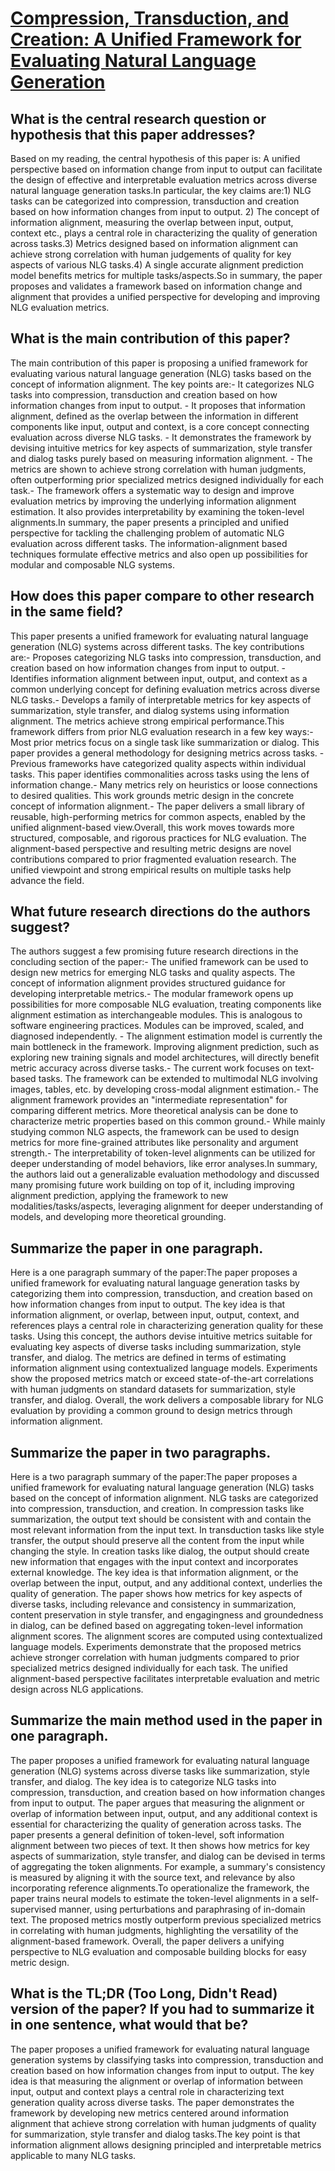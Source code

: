 # [Compression, Transduction, and Creation: A Unified Framework for   Evaluating Natural Language Generation](https://arxiv.org/abs/2109.06379)

## What is the central research question or hypothesis that this paper addresses?

 Based on my reading, the central hypothesis of this paper is: A unified perspective based on information change from input to output can facilitate the design of effective and interpretable evaluation metrics across diverse natural language generation tasks.In particular, the key claims are:1) NLG tasks can be categorized into compression, transduction and creation based on how information changes from input to output. 2) The concept of information alignment, measuring the overlap between input, output, context etc., plays a central role in characterizing the quality of generation across tasks.3) Metrics designed based on information alignment can achieve strong correlation with human judgements of quality for key aspects of various NLG tasks.4) A single accurate alignment prediction model benefits metrics for multiple tasks/aspects.So in summary, the paper proposes and validates a framework based on information change and alignment that provides a unified perspective for developing and improving NLG evaluation metrics.


## What is the main contribution of this paper?

 The main contribution of this paper is proposing a unified framework for evaluating various natural language generation (NLG) tasks based on the concept of information alignment. The key points are:- It categorizes NLG tasks into compression, transduction and creation based on how information changes from input to output. - It proposes that information alignment, defined as the overlap between the information in different components like input, output and context, is a core concept connecting evaluation across diverse NLG tasks. - It demonstrates the framework by devising intuitive metrics for key aspects of summarization, style transfer and dialog tasks purely based on measuring information alignment. - The metrics are shown to achieve strong correlation with human judgments, often outperforming prior specialized metrics designed individually for each task.- The framework offers a systematic way to design and improve evaluation metrics by improving the underlying information alignment estimation. It also provides interpretability by examining the token-level alignments.In summary, the paper presents a principled and unified perspective for tackling the challenging problem of automatic NLG evaluation across different tasks. The information-alignment based techniques formulate effective metrics and also open up possibilities for modular and composable NLG systems.


## How does this paper compare to other research in the same field?

 This paper presents a unified framework for evaluating natural language generation (NLG) systems across different tasks. The key contributions are:- Proposes categorizing NLG tasks into compression, transduction, and creation based on how information changes from input to output. - Identifies information alignment between input, output, and context as a common underlying concept for defining evaluation metrics across diverse NLG tasks.- Develops a family of interpretable metrics for key aspects of summarization, style transfer, and dialog systems using information alignment. The metrics achieve strong empirical performance.This framework differs from prior NLG evaluation research in a few key ways:- Most prior metrics focus on a single task like summarization or dialog. This paper provides a general methodology for designing metrics across tasks. - Previous frameworks have categorized quality aspects within individual tasks. This paper identifies commonalities across tasks using the lens of information change.- Many metrics rely on heuristics or loose connections to desired qualities. This work grounds metric design in the concrete concept of information alignment.- The paper delivers a small library of reusable, high-performing metrics for common aspects, enabled by the unified alignment-based view.Overall, this work moves towards more structured, composable, and rigorous practices for NLG evaluation. The alignment-based perspective and resulting metric designs are novel contributions compared to prior fragmented evaluation research. The unified viewpoint and strong empirical results on multiple tasks help advance the field.


## What future research directions do the authors suggest?

 The authors suggest a few promising future research directions in the concluding section of the paper:- The unified framework can be used to design new metrics for emerging NLG tasks and quality aspects. The concept of information alignment provides structured guidance for developing interpretable metrics.- The modular framework opens up possibilities for more composable NLG evaluation, treating components like alignment estimation as interchangeable modules. This is analogous to software engineering practices. Modules can be improved, scaled, and diagnosed independently. - The alignment estimation model is currently the main bottleneck in the framework. Improving alignment prediction, such as exploring new training signals and model architectures, will directly benefit metric accuracy across diverse tasks.- The current work focuses on text-based tasks. The framework can be extended to multimodal NLG involving images, tables, etc. by developing cross-modal alignment estimation.- The alignment framework provides an "intermediate representation" for comparing different metrics. More theoretical analysis can be done to characterize metric properties based on this common ground.- While mainly studying common NLG aspects, the framework can be used to design metrics for more fine-grained attributes like personality and argument strength.- The interpretability of token-level alignments can be utilized for deeper understanding of model behaviors, like error analyses.In summary, the authors laid out a generalizable evaluation methodology and discussed many promising future work building on top of it, including improving alignment prediction, applying the framework to new modalities/tasks/aspects, leveraging alignment for deeper understanding of models, and developing more theoretical grounding.


## Summarize the paper in one paragraph.

 Here is a one paragraph summary of the paper:The paper proposes a unified framework for evaluating natural language generation tasks by categorizing them into compression, transduction, and creation based on how information changes from input to output. The key idea is that information alignment, or overlap, between input, output, context, and references plays a central role in characterizing generation quality for these tasks. Using this concept, the authors devise intuitive metrics suitable for evaluating key aspects of diverse tasks including summarization, style transfer, and dialog. The metrics are defined in terms of estimating information alignment using contextualized language models. Experiments show the proposed metrics match or exceed state-of-the-art correlations with human judgments on standard datasets for summarization, style transfer, and dialog. Overall, the work delivers a composable library for NLG evaluation by providing a common ground to design metrics through information alignment.


## Summarize the paper in two paragraphs.

 Here is a two paragraph summary of the paper:The paper proposes a unified framework for evaluating natural language generation (NLG) tasks based on the concept of information alignment. NLG tasks are categorized into compression, transduction, and creation. In compression tasks like summarization, the output text should be consistent with and contain the most relevant information from the input text. In transduction tasks like style transfer, the output should preserve all the content from the input while changing the style. In creation tasks like dialog, the output should create new information that engages with the input context and incorporates external knowledge. The key idea is that information alignment, or the overlap between the input, output, and any additional context, underlies the quality of generation. The paper shows how metrics for key aspects of diverse tasks, including relevance and consistency in summarization, content preservation in style transfer, and engagingness and groundedness in dialog, can be defined based on aggregating token-level information alignment scores. The alignment scores are computed using contextualized language models. Experiments demonstrate that the proposed metrics achieve stronger correlation with human judgments compared to prior specialized metrics designed individually for each task. The unified alignment-based perspective facilitates interpretable evaluation and metric design across NLG applications.


## Summarize the main method used in the paper in one paragraph.

 The paper proposes a unified framework for evaluating natural language generation (NLG) systems across diverse tasks like summarization, style transfer, and dialog. The key idea is to categorize NLG tasks into compression, transduction, and creation based on how information changes from input to output. The paper argues that measuring the alignment or overlap of information between input, output, and any additional context is essential for characterizing the quality of generation across tasks. The paper presents a general definition of token-level, soft information alignment between two pieces of text. It then shows how metrics for key aspects of summarization, style transfer, and dialog can be devised in terms of aggregating the token alignments. For example, a summary's consistency is measured by aligning it with the source text, and relevance by also incorporating reference alignments.To operationalize the framework, the paper trains neural models to estimate the token-level alignments in a self-supervised manner, using perturbations and paraphrasing of in-domain text. The proposed metrics mostly outperform previous specialized metrics in correlating with human judgments, highlighting the versatility of the alignment-based framework. Overall, the paper delivers a unifying perspective to NLG evaluation and composable building blocks for easy metric design.


## What is the TL;DR (Too Long, Didn't Read) version of the paper? If you had to summarize it in one sentence, what would that be?

 The paper proposes a unified framework for evaluating natural language generation systems by classifying tasks into compression, transduction and creation based on how information changes from input to output. The key idea is that measuring the alignment or overlap of information between input, output and context plays a central role in characterizing text generation quality across diverse tasks. The paper demonstrates the framework by developing new metrics centered around information alignment that achieve strong correlation with human judgments of quality for summarization, style transfer and dialog tasks.The key point is that information alignment allows designing principled and interpretable metrics applicable to many NLG tasks.
